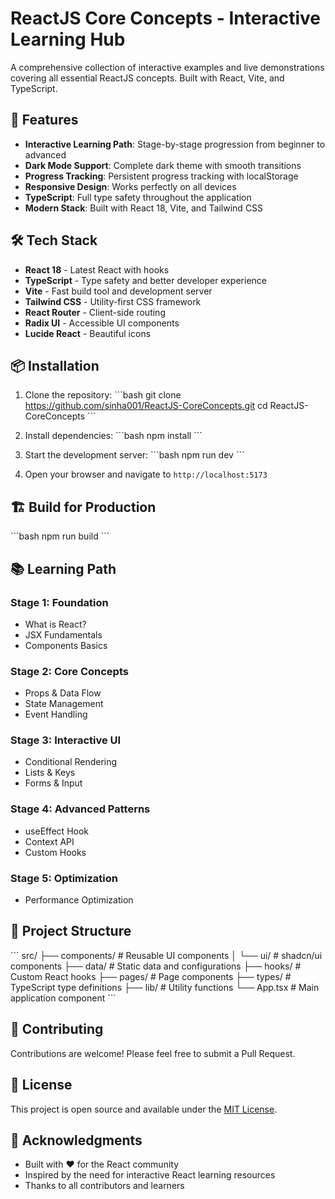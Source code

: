 # ReactJS Core Concepts - Interactive Learning Hub

A comprehensive collection of interactive examples and live demonstrations covering all essential ReactJS concepts. Built with React, Vite, and TypeScript.

## 🚀 Features

- **Interactive Learning Path**: Stage-by-stage progression from beginner to advanced
- **Dark Mode Support**: Complete dark theme with smooth transitions
- **Progress Tracking**: Persistent progress tracking with localStorage
- **Responsive Design**: Works perfectly on all devices
- **TypeScript**: Full type safety throughout the application
- **Modern Stack**: Built with React 18, Vite, and Tailwind CSS

## 🛠️ Tech Stack

- **React 18** - Latest React with hooks
- **TypeScript** - Type safety and better developer experience
- **Vite** - Fast build tool and development server
- **Tailwind CSS** - Utility-first CSS framework
- **React Router** - Client-side routing
- **Radix UI** - Accessible UI components
- **Lucide React** - Beautiful icons

## 📦 Installation

1. Clone the repository:
   \`\`\`bash
   git clone https://github.com/sinha001/ReactJS-CoreConcepts.git
   cd ReactJS-CoreConcepts
   \`\`\`

2. Install dependencies:
   \`\`\`bash
   npm install
   \`\`\`

3. Start the development server:
   \`\`\`bash
   npm run dev
   \`\`\`

4. Open your browser and navigate to `http://localhost:5173`

## 🏗️ Build for Production

\`\`\`bash
npm run build
\`\`\`

## 📚 Learning Path

### Stage 1: Foundation

- What is React?
- JSX Fundamentals
- Components Basics

### Stage 2: Core Concepts

- Props & Data Flow
- State Management
- Event Handling

### Stage 3: Interactive UI

- Conditional Rendering
- Lists & Keys
- Forms & Input

### Stage 4: Advanced Patterns

- useEffect Hook
- Context API
- Custom Hooks

### Stage 5: Optimization

- Performance Optimization

## 🎯 Project Structure

\`\`\`
src/
├── components/ # Reusable UI components
│ └── ui/ # shadcn/ui components
├── data/ # Static data and configurations
├── hooks/ # Custom React hooks
├── pages/ # Page components
├── types/ # TypeScript type definitions
├── lib/ # Utility functions
└── App.tsx # Main application component
\`\`\`

## 🤝 Contributing

Contributions are welcome! Please feel free to submit a Pull Request.

## 📄 License

This project is open source and available under the [MIT License](LICENSE).

## 🙏 Acknowledgments

- Built with ❤️ for the React community
- Inspired by the need for interactive React learning resources
- Thanks to all contributors and learners
